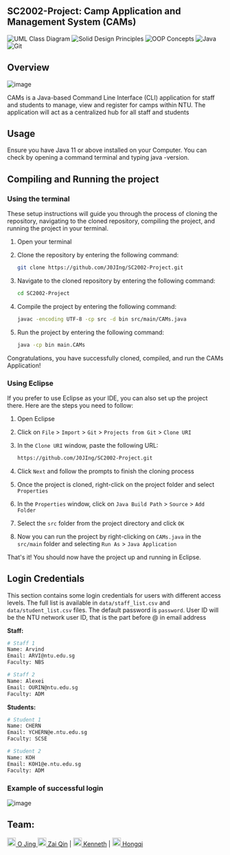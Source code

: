 ## SC2002-Project: Camp Application and Management System (CAMs)

![UML Class Diagram](https://img.shields.io/badge/UML%20Class%20Diagram-1976D2?style=for-the-badge&logoColor=white)
![Solid Design Principles](https://img.shields.io/badge/SOLID%20Design%20Principles-C71A36?style=for-the-badge&logoColor=white)
![OOP Concepts](https://img.shields.io/badge/OOP%20Concepts-C71A36?style=for-the-badge&logoColor=white)
![Java](https://img.shields.io/badge/java-%23ED8B00.svg?style=for-the-badge&logo=java&logoColor=white)
![Git](https://img.shields.io/badge/git-%23F05033.svg?style=for-the-badge&logo=git&logoColor=white)

## Overview 

![image](https://github.com/J0JIng/SC2002-Project/assets/111691710/a532c631-bd91-4bbd-b0d2-58ab7e92f2a2)


CAMs is a Java-based Command Line Interface (CLI) application for staff and students to manage, view and register for camps within NTU. The application will act as a centralized hub for all staff and students

## Usage

Ensure you have Java 11 or above installed on your Computer. You can check by opening a command terminal and typing java -version.

## Compiling and Running the project
### Using the terminal

These setup instructions will guide you through the process of cloning the repository, navigating to the cloned repository, compiling the project, and running the project in your terminal.

1. Open your terminal

2. Clone the repository by entering the following command:

   ```bash
   git clone https://github.com/J0JIng/SC2002-Project.git
   
   ```

3. Navigate to the cloned repository by entering the following command:

   ```bash
   cd SC2002-Project
   ```

4. Compile the project by entering the following command:

   ```bash
   javac -encoding UTF-8 -cp src -d bin src/main/CAMs.java
   ```

5. Run the project by entering the following command:

   ```bash
   java -cp bin main.CAMs
   ```

Congratulations, you have successfully cloned, compiled, and run the CAMs Application!

### Using Eclipse

If you prefer to use Eclipse as your IDE, you can also set up the project there. Here are the steps you need to follow:

1. Open Eclipse
2. Click on `File` > `Import` > `Git` > `Projects from Git` > `Clone URI`
3. In the `Clone URI` window, paste the following URL:

   ```bash
   https://github.com/J0JIng/SC2002-Project.git
   ```

4. Click `Next` and follow the prompts to finish the cloning process
5. Once the project is cloned, right-click on the project folder and select `Properties`
6. In the `Properties` window, click on `Java Build Path` > `Source` > `Add Folder`
7. Select the `src` folder from the project directory and click `OK`
8. Now you can run the project by right-clicking on `CAMs.java` in the `src/main` folder and selecting `Run As` > `Java Application`

That's it! You should now have the project up and running in Eclipse.

## Login Credentials

This section contains some login credentials for users with different access levels. The full list is available in `data/staff_list.csv` and `data/student_list.csv` files. The default password is `password`.
User ID will be the NTU network user ID, that is the part before @ in email address

**Staff:**

```bash
# Staff 1
Name: Arvind
Email: ARVI@ntu.edu.sg
Faculty: NBS

# Staff 2
Name: Alexei
Email: OURIN@ntu.edu.sg
Faculty: ADM
```

**Students:**

```bash
# Student 1
Name: CHERN
Email: YCHERN@e.ntu.edu.sg
Faculty: SCSE

# Student 2
Name: KOH
Email: KOH1@e.ntu.edu.sg
Faculty: ADM
```

### Example of successful login

![image](https://github.com/J0JIng/SC2002-Project/assets/111691710/8d842779-7431-46cf-b928-15563c463508)

## **Team:** 

[<img src="https://github.com/J0JIng.png" height="20" width="20" /> O Jing ](https://github.com/J0JIng)
[<img src="https://github.com/Zaiqin.png" height="20" width="20" /> Zai Qin](https://github.com/Zaiqin) |
[<img src="https://github.com/kyew003.png" height="20" width="20" /> Kenneth](https://github.com/kyew003) |
[<img src="https://github.com/sharpwoofer.png" height="20" width="20" /> Hongqi](https://github.com/sharpwoofer)
